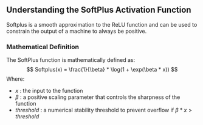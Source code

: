 ## Understanding the SoftPlus Activation Function
Softplus is a smooth approximation to the ReLU function and can be used to constrain the output of a machine to always be positive.

### Mathematical Definition
The SoftPlus function is mathematically defined as:
     $$
     Softplus(x) = \frac{1}{\beta} * \log(1 + \exp(\beta * x))
     $$
Where:
* $x$ : the input to the function
* $\beta$ : a positive scaling parameter that controls the sharpness of the function
* $threshold$ : a numerical stability threshold to prevent overflow if $\beta * x > threshold$